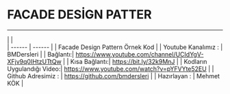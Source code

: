 # FACADE DESİGN PATTER
---
|   |   
| ------ | ------ |
| Facade Design Pattern Örnek Kod |
| Youtube Kanalımız : |  BMDersleri |
| Bağlantı:| https://www.youtube.com/channel/UCIdYgV-XFjv9q0IHtzUTtQw |
| Kısa Bağlantı:| https://bit.ly/32k9MnJ |
| Kodların Uygulandığı Video:| https://www.youtube.com/watch?v=pYFVYte52EU |
| Github Adresimiz :  | https://github.com/bmdersleri | 
| Hazırlayan :  | Mehmet KÖK | 
